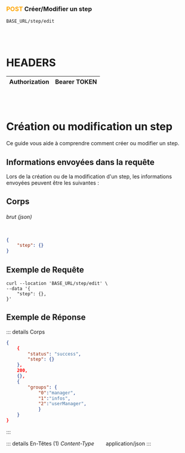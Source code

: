 ### <span style="color:orange">POST</span> Créer/Modifier un step

````
BASE_URL/step/edit
````

<br/> <br/> 

# HEADERS

| Authorization | Bearer TOKEN |
| ------------- | -----------  |

<br/> <br/>

# Création ou modification un step
Ce guide vous aide à comprendre comment créer ou modifier un step.


## Informations envoyées dans la requête

Lors de la création ou de la modification d'un step, les informations envoyées peuvent être les suivantes :


## Corps

###### brut (json)


```json

{
    "step": {}
}
```

## Exemple de Requête

```curl
curl --location 'BASE_URL/step/edit' \
--data '{
    "step": {},
}'

```


## Exemple de Réponse

::: details Corps  

```json
{
    {
        "status": "success",
        "step": {}
    },
    200,
    {},
    {
        "groups": {
            "0":"manager", 
            "1":"infos",
            "2":"userManager",
            }
    }
}
```
:::


::: details En-Têtes (1)
 *Content-Type*    &nbsp;&nbsp;&nbsp;&nbsp;&nbsp;&nbsp;     application/json
:::
